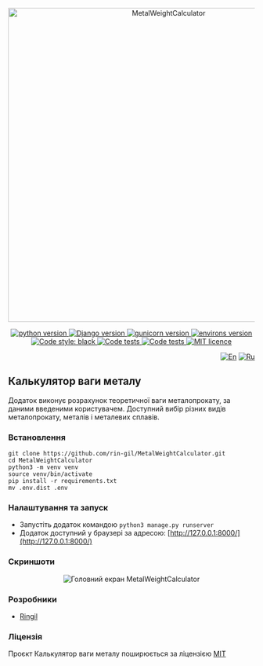 <p align="center">
    <img src="https://repository-images.githubusercontent.com/558666840/d53084b5-8a5e-4b62-8263-a4b32fde99ff" alt="MetalWeightCalculator" width="640">
</p>

<p align="center">
    <a href="https://www.python.org/downloads/release/python-3110/">
        <img src="https://img.shields.io/badge/python-v3.11-informational" alt="python version">
    </a>
    <a href="https://pypi.org/project/Django/4.2/">
        <img src="https://img.shields.io/badge/Django-v4.2-informational" alt="Django version">
    </a>
    <a href="https://pypi.org/project/django-modeltranslation/0.18.9/">
        <img src="https://img.shields.io/badge/django_modeltranslation-v0.18.9-informational" alt="gunicorn version">
    </a>
    <a href="https://pypi.org/project/environs/9.5.0/">
        <img src="https://img.shields.io/badge/environs-v9.5.0-informational" alt="environs version">
    </a>
    <a href="https://github.com/psf/black">
        <img alt="Code style: black" src="https://img.shields.io/badge/code%20style-black-black.svg">
    </a>
    <a href="https://github.com/rin-gil/MetalWeightCalculator/actions/workflows/tests.yml">
        <img src="https://github.com/rin-gil/MetalWeightCalculator/actions/workflows/tests.yml/badge.svg" alt="Code tests">
    </a>
    <a href="https://github.com/rin-gil/MetalWeightCalculator/actions/workflows/codeql.yml">
        <img src="https://github.com/rin-gil/MetalWeightCalculator/actions/workflows/codeql.yml/badge.svg" alt="Code tests">
    </a>
    <a href="https://github.com/rin-gil/MetalWeightCalculator/blob/master/LICENCE">
        <img src="https://img.shields.io/badge/licence-MIT-success" alt="MIT licence">
    </a>
</p>

<p align="right">
    <a href="https://github.com/rin-gil/MetalWeightCalculator/blob/master/README.md">
        <img src="https://raw.githubusercontent.com/rin-gil/rin-gil/main/assets/img/icons/flags/united-kingdom_24x24.png" alt="En"></a>
    <a href="https://github.com/rin-gil/MetalWeightCalculator/blob/master/README.ru.md">
        <img src="https://raw.githubusercontent.com/rin-gil/rin-gil/main/assets/img/icons/flags/russia_24x24.png" alt="Ru">
    </a>
</p>

## Калькулятор ваги металу

Додаток виконує розрахунок теоретичної ваги металопрокату, за даними введеними користувачем. Доступний вибір різних видів металопрокату, металів і металевих сплавів.

### Встановлення

```
git clone https://github.com/rin-gil/MetalWeightCalculator.git
cd MetalWeightCalculator
python3 -m venv venv
source venv/bin/activate
pip install -r requirements.txt
mv .env.dist .env
```

### Налаштування та запуск

* Запустіть додаток командою `python3 manage.py runserver`
* Додаток доступний у браузері за адресою: [http://127.0.0.1:8000/](http://127.0.0.1:8000/)

### Скриншоти

<p align="center">
    <img src="https://raw.githubusercontent.com/rin-gil/rin-gil/main/assets/img/projects/MetalWeightCalculator/screenshot_ua.png" alt="Головний екран MetalWeightCalculator">
</p>

### Розробники

* [Ringil](https://github.com/rin-gil)

### Ліцензія

Проєкт Калькулятор ваги металу поширюється за ліцензією [MIT](https://github.com/rin-gil/MetalWeightCalculator/blob/master/LICENCE)
